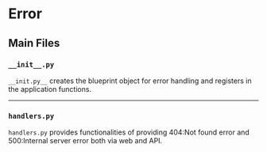 # Error
## Main Files

### `__init__.py`	 
`__init.py__` creates the blueprint object for error handling and registers in the application functions.

---

### `handlers.py` 
`handlers.py` provides functionalities of providing 404:Not found error and 500:Internal server error both via web and API.


